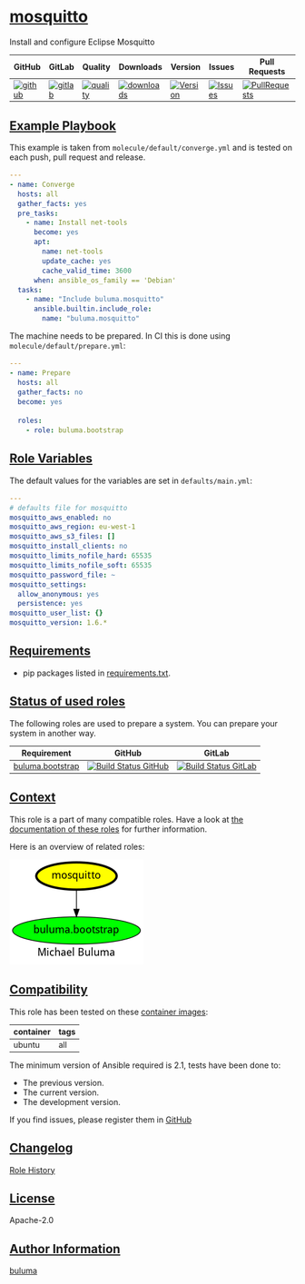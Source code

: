 # [mosquitto](#mosquitto)

Install and configure Eclipse Mosquitto

|GitHub|GitLab|Quality|Downloads|Version|Issues|Pull Requests|
|------|------|-------|---------|-------|------|-------------|
|[![github](https://github.com/buluma/ansible-role-mosquitto/workflows/Ansible%20Molecule/badge.svg)](https://github.com/buluma/ansible-role-mosquitto/actions)|[![gitlab](https://gitlab.com/buluma/ansible-role-mosquitto/badges/master/pipeline.svg)](https://gitlab.com/buluma/ansible-role-mosquitto)|[![quality](https://img.shields.io/ansible/quality/)](https://galaxy.ansible.com/buluma/mosquitto)|[![downloads](https://img.shields.io/ansible/role/d/)](https://galaxy.ansible.com/buluma/mosquitto)|[![Version](https://img.shields.io/github/release/buluma/ansible-role-mosquitto.svg)](https://github.com/buluma/ansible-role-mosquitto/releases/)|[![Issues](https://img.shields.io/github/issues/buluma/ansible-role-mosquitto.svg)](https://github.com/buluma/ansible-role-mosquitto/issues/)|[![PullRequests](https://img.shields.io/github/issues-pr-closed-raw/buluma/ansible-role-mosquitto.svg)](https://github.com/buluma/ansible-role-mosquitto/pulls/)|

## [Example Playbook](#example-playbook)

This example is taken from `molecule/default/converge.yml` and is tested on each push, pull request and release.
```yaml
---
- name: Converge
  hosts: all
  gather_facts: yes
  pre_tasks:
    - name: Install net-tools
      become: yes
      apt:
        name: net-tools
        update_cache: yes
        cache_valid_time: 3600
      when: ansible_os_family == 'Debian'
  tasks:
    - name: "Include buluma.mosquitto"
      ansible.builtin.include_role:
        name: "buluma.mosquitto"
```

The machine needs to be prepared. In CI this is done using `molecule/default/prepare.yml`:
```yaml
---
- name: Prepare
  hosts: all
  gather_facts: no
  become: yes

  roles:
    - role: buluma.bootstrap
```


## [Role Variables](#role-variables)

The default values for the variables are set in `defaults/main.yml`:
```yaml
---
# defaults file for mosquitto
mosquitto_aws_enabled: no
mosquitto_aws_region: eu-west-1
mosquitto_aws_s3_files: []
mosquitto_install_clients: no
mosquitto_limits_nofile_hard: 65535
mosquitto_limits_nofile_soft: 65535
mosquitto_password_file: ~
mosquitto_settings:
  allow_anonymous: yes
  persistence: yes
mosquitto_user_list: {}
mosquitto_version: 1.6.*
```

## [Requirements](#requirements)

- pip packages listed in [requirements.txt](https://github.com/buluma/ansible-role-mosquitto/blob/main/requirements.txt).

## [Status of used roles](#status-of-requirements)

The following roles are used to prepare a system. You can prepare your system in another way.

| Requirement | GitHub | GitLab |
|-------------|--------|--------|
|[buluma.bootstrap](https://galaxy.ansible.com/buluma/bootstrap)|[![Build Status GitHub](https://github.com/buluma/ansible-role-bootstrap/workflows/Ansible%20Molecule/badge.svg)](https://github.com/buluma/ansible-role-bootstrap/actions)|[![Build Status GitLab ](https://gitlab.com/buluma/ansible-role-bootstrap/badges/master/pipeline.svg)](https://gitlab.com/buluma/ansible-role-bootstrap)|

## [Context](#context)

This role is a part of many compatible roles. Have a look at [the documentation of these roles](https://buluma.github.io/) for further information.

Here is an overview of related roles:

![dependencies](https://raw.githubusercontent.com/buluma/ansible-role-mosquitto/png/requirements.png "Dependencies")

## [Compatibility](#compatibility)

This role has been tested on these [container images](https://hub.docker.com/u/buluma):

|container|tags|
|---------|----|
|ubuntu|all|

The minimum version of Ansible required is 2.1, tests have been done to:

- The previous version.
- The current version.
- The development version.



If you find issues, please register them in [GitHub](https://github.com/buluma/ansible-role-mosquitto/issues)

## [Changelog](#changelog)

[Role History](https://github.com/buluma/ansible-role-mosquitto/blob/master/CHANGELOG.md)

## [License](#license)

Apache-2.0

## [Author Information](#author-information)

[buluma](https://buluma.github.io/)
